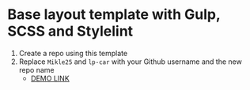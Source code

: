 # Base layout template with Gulp, SCSS and Stylelint
1. Create a repo using this template
1. Replace `Mikle25` and `lp-car` with your Github username and the new repo name
    - [DEMO LINK](https://Mikle25.github.io/lp-car/)
